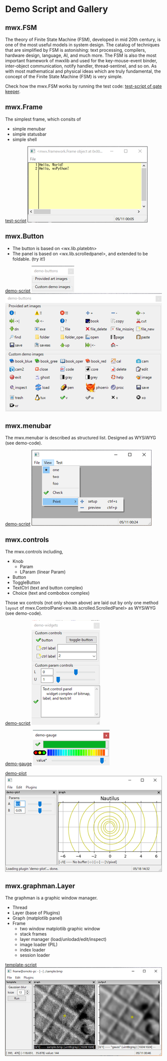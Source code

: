# Demo Script and Gallery


## mwx.FSM

The theory of Finite State Machine (FSM), developed in mid 20th century, is one of the most useful models in system design. The catalog of techniques that are simplified by FSM is astonishing: text processing, compilers, hardware design, language, AI, and much more. 
The FSM is also the most important framework of mwxlib and used for the key-mouse-event binder, inter-object communication, notify handler, thread-sentinel, and so on.
As with most mathematical and physical ideas which are truly fundamental, the concept of the Finite State Machine (FSM) is very simple.

Check how the mwx.FSM works by running the test code:
[test-script of gate keeper](./test_fsm.py).


## mwx.Frame

The simplest frame, which consits of 
- simple menubar
- simple statusbar
- simple shell

[test-script](./test_frame.py)
![screenshot](./image/test_frame.png)


## mwx.Button

- The button is based on <wx.lib.platebtn>
- The panel is based on <wx.lib.scrolledpanel>, and extended to be foldable. (try it!)

[demo-script](./demo-buttons.py)
![screenshot (folded)](./image/demo-buttons(folded).png)
![screenshot (expanded)](./image/demo-buttons(expanded).png)


## mwx.menubar

The mwx.menubar is described as structured list.
Designed as WYSiWYG (see demo-code).

[demo-script](./demo-menu.py)
![screenshot](./image/demo-menubar.png)


## mwx.controls

The mwx.controls including,
- Knob
    - Param
    - LParam (linear Param)
- Button
- ToggleButton
- TextCtrl (text and button complex)
- Choice (text and combobox complex)

Those wx controls (not only shown above) are laid out by only one method `layout` of mwx.ControlPanel<wx.lib.scrolled.ScrolledPanel> as WYSiWYG (see demo-code).

[demo-script](./demo-widgets.py)
![screenshot](./image/demo-widgets.png)

[demo-gauge](./demo-gauge.py)
![screenshot](./image/demo-gauge.png)

[demo-plot](./demo-plot.py)
![screenshot](./image/demo-plot.png)


## mwx.graphman.Layer

The graphman is a graphic window manager.
- Thread
- Layer (base of Plugins)
- Graph (matplotlib panel)
- Frame
    - two window matplotlib graphic window
    - stack frames
    - layer manager (load/unlodad/edit/inspect)
    - image loader (PIL)
    - index loader
    - session loader

[template-script](./template.py)
![screenshot](./image/template-layer.png)
